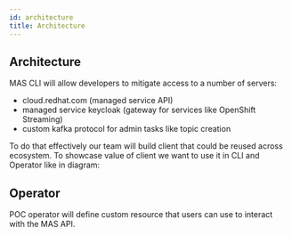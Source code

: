 ```yaml
---
id: architecture
title: Architecture
---
```


## Architecture

MAS CLI will allow developers to mitigate access to a number of servers:

- cloud.redhat.com (managed service API)
- managed service keycloak (gateway for services like OpenShift Streaming)
- custom kafka protocol for admin tasks like topic creation

To do that effectively our team will build client that could be reused across ecosystem.
To showcase value of client we want to use it in CLI and Operator like in diagram:

## Operator

POC operator will define custom resource that users can use to interact with the MAS API.